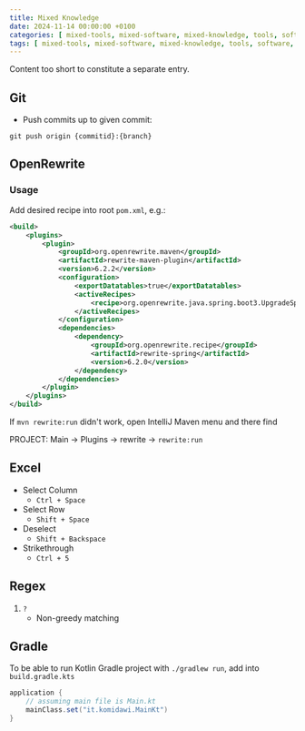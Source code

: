```yaml
---
title: Mixed Knowledge
date: 2024-11-14 00:00:00 +0100
categories: [ mixed-tools, mixed-software, mixed-knowledge, tools, software, knowledge ]
tags: [ mixed-tools, mixed-software, mixed-knowledge, tools, software, knowledge ] # TAG names should always be lowercase
---
```


Content too short to constitute a separate entry.

## Git

- Push commits up to given commit:

```shell
git push origin {commitid}:{branch}
```

## OpenRewrite

### Usage

Add desired recipe into root `pom.xml`, e.g.:

```xml
<build>
    <plugins>
        <plugin>
            <groupId>org.openrewrite.maven</groupId>
            <artifactId>rewrite-maven-plugin</artifactId>
            <version>6.2.2</version>
            <configuration>
                <exportDatatables>true</exportDatatables>
                <activeRecipes>
                    <recipe>org.openrewrite.java.spring.boot3.UpgradeSpringBoot_3_2</recipe>
                </activeRecipes>
            </configuration>
            <dependencies>
                <dependency>
                    <groupId>org.openrewrite.recipe</groupId>
                    <artifactId>rewrite-spring</artifactId>
                    <version>6.2.0</version>
                </dependency>
            </dependencies>
        </plugin>
    </plugins>
</build>
```

If `mvn rewrite:run` didn't work, open IntelliJ Maven menu and there find

PROJECT: Main -> Plugins -> rewrite -> `rewrite:run`

## Excel

- Select Column
    - `Ctrl + Space`
- Select Row
    - `Shift + Space`
- Deselect
    - `Shift + Backspace`
- Strikethrough
    - `Ctrl + 5`

## Regex

1. `?`
   - Non-greedy matching 

## Gradle

To be able to run Kotlin Gradle project with `./gradlew run`, add into `build.gradle.kts`

```groovy
application {
    // assuming main file is Main.kt
    mainClass.set("it.komidawi.MainKt")
}
```
